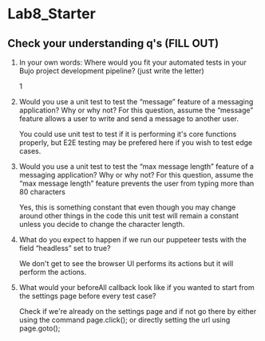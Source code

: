 # Lab8_Starter

## Check your understanding q's (FILL OUT)
1. In your own words: Where would you fit your automated tests in your Bujo project development pipeline? (just write the letter)
   
   1

2. Would you use a unit test to test the “message” feature of a messaging application? Why or why not? For this question, assume the “message” feature allows a user to write and send a message to another user.
   
   You could use unit test to test if it is performing it's core functions properly, but
   E2E testing may be prefered here if you wish to test edge cases.

3. Would you use a unit test to test the “max message length” feature of a messaging application? Why or why not? For this question, assume the “max message length” feature prevents the user from typing more than 80 characters

    Yes, this is something constant that even though you may change around other things in 
    the code this unit test will remain a constant unless you decide to change the character length.

4. What do you expect to happen if we run our puppeteer tests with the field “headless” set to true?

    We don't get to see the browser UI performs its actions but it will perform the actions.

5. What would your beforeAll callback look like if you wanted to start from the settings page before every test case?

    Check if we're already on the settings page and if not go there by either using the command page.click(); or directly setting the url using page.goto();



